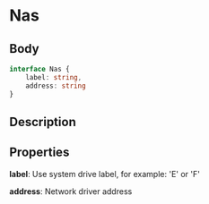 # Nas

## Body
```typescript
interface Nas {
    label: string,
    address: string
}
```

## Description

## Properties

**label**: Use system drive label, for example: 'E' or 'F'

**address**: Network driver address